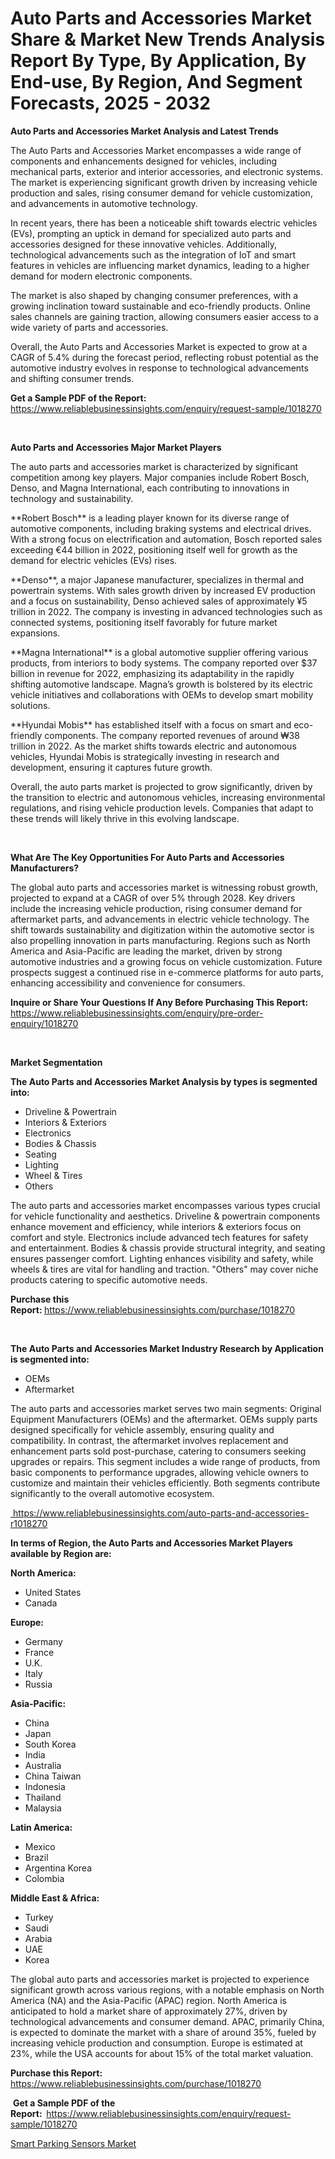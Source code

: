 <p><h1>Auto Parts and Accessories Market Share & Market New Trends Analysis Report By Type, By Application, By End-use, By Region, And Segment Forecasts, 2025 - 2032</h1></p><p><strong>Auto Parts and Accessories Market Analysis and Latest Trends</strong></p>
<p><p>The Auto Parts and Accessories Market encompasses a wide range of components and enhancements designed for vehicles, including mechanical parts, exterior and interior accessories, and electronic systems. The market is experiencing significant growth driven by increasing vehicle production and sales, rising consumer demand for vehicle customization, and advancements in automotive technology.</p><p>In recent years, there has been a noticeable shift towards electric vehicles (EVs), prompting an uptick in demand for specialized auto parts and accessories designed for these innovative vehicles. Additionally, technological advancements such as the integration of IoT and smart features in vehicles are influencing market dynamics, leading to a higher demand for modern electronic components.</p><p>The market is also shaped by changing consumer preferences, with a growing inclination toward sustainable and eco-friendly products. Online sales channels are gaining traction, allowing consumers easier access to a wide variety of parts and accessories.</p><p>Overall, the Auto Parts and Accessories Market is expected to grow at a CAGR of 5.4% during the forecast period, reflecting robust potential as the automotive industry evolves in response to technological advancements and shifting consumer trends.</p></p>
<p><strong>Get a Sample PDF of the Report:&nbsp;</strong> <a href="https://www.reliablebusinessinsights.com/enquiry/request-sample/1018270?utm_campaign=3453&utm_medium=2&utm_source=Github&utm_content=ia&utm_term=30032025&utm_id=auto-parts-and-accessories">https://www.reliablebusinessinsights.com/enquiry/request-sample/1018270</a></p>
<p>&nbsp;</p>
<p><strong>Auto Parts and Accessories Major Market Players</strong></p>
<p><p>The auto parts and accessories market is characterized by significant competition among key players. Major companies include Robert Bosch, Denso, and Magna International, each contributing to innovations in technology and sustainability.</p><p>**Robert Bosch** is a leading player known for its diverse range of automotive components, including braking systems and electrical drives. With a strong focus on electrification and automation, Bosch reported sales exceeding €44 billion in 2022, positioning itself well for growth as the demand for electric vehicles (EVs) rises.</p><p>**Denso**, a major Japanese manufacturer, specializes in thermal and powertrain systems. With sales growth driven by increased EV production and a focus on sustainability, Denso achieved sales of approximately ¥5 trillion in 2022. The company is investing in advanced technologies such as connected systems, positioning itself favorably for future market expansions.</p><p>**Magna International** is a global automotive supplier offering various products, from interiors to body systems. The company reported over $37 billion in revenue for 2022, emphasizing its adaptability in the rapidly shifting automotive landscape. Magna’s growth is bolstered by its electric vehicle initiatives and collaborations with OEMs to develop smart mobility solutions.</p><p>**Hyundai Mobis** has established itself with a focus on smart and eco-friendly components. The company reported revenues of around ₩38 trillion in 2022. As the market shifts towards electric and autonomous vehicles, Hyundai Mobis is strategically investing in research and development, ensuring it captures future growth.</p><p>Overall, the auto parts market is projected to grow significantly, driven by the transition to electric and autonomous vehicles, increasing environmental regulations, and rising vehicle production levels. Companies that adapt to these trends will likely thrive in this evolving landscape.</p></p>
<p>&nbsp;</p>
<p><strong>What Are The Key Opportunities For Auto Parts and Accessories Manufacturers?</strong></p>
<p><p>The global auto parts and accessories market is witnessing robust growth, projected to expand at a CAGR of over 5% through 2028. Key drivers include the increasing vehicle production, rising consumer demand for aftermarket parts, and advancements in electric vehicle technology. The shift towards sustainability and digitization within the automotive sector is also propelling innovation in parts manufacturing. Regions such as North America and Asia-Pacific are leading the market, driven by strong automotive industries and a growing focus on vehicle customization. Future prospects suggest a continued rise in e-commerce platforms for auto parts, enhancing accessibility and convenience for consumers.</p></p>
<p><strong>Inquire or Share Your Questions If Any Before Purchasing This Report:</strong> <a href="https://www.reliablebusinessinsights.com/enquiry/pre-order-enquiry/1018270?utm_campaign=3453&utm_medium=2&utm_source=Github&utm_content=ia&utm_term=30032025&utm_id=auto-parts-and-accessories">https://www.reliablebusinessinsights.com/enquiry/pre-order-enquiry/1018270</a></p>
<p>&nbsp;</p>
<p><strong>Market Segmentation</strong></p>
<p><strong>The Auto Parts and Accessories Market Analysis by types is segmented into:</strong></p>
<p><ul><li>Driveline & Powertrain</li><li>Interiors & Exteriors</li><li>Electronics</li><li>Bodies & Chassis</li><li>Seating</li><li>Lighting</li><li>Wheel & Tires</li><li>Others</li></ul></p>
<p><p>The auto parts and accessories market encompasses various types crucial for vehicle functionality and aesthetics. Driveline & powertrain components enhance movement and efficiency, while interiors & exteriors focus on comfort and style. Electronics include advanced tech features for safety and entertainment. Bodies & chassis provide structural integrity, and seating ensures passenger comfort. Lighting enhances visibility and safety, while wheels & tires are vital for handling and traction. "Others" may cover niche products catering to specific automotive needs.</p></p>
<p><strong>Purchase this Report:&nbsp;</strong><a href="https://www.reliablebusinessinsights.com/purchase/1018270?utm_campaign=3453&utm_medium=2&utm_source=Github&utm_content=ia&utm_term=30032025&utm_id=auto-parts-and-accessories">https://www.reliablebusinessinsights.com/purchase/1018270</a></p>
<p>&nbsp;</p>
<p><strong>The Auto Parts and Accessories Market Industry Research by Application is segmented into:</strong></p>
<p><ul><li>OEMs</li><li>Aftermarket</li></ul></p>
<p><p>The auto parts and accessories market serves two main segments: Original Equipment Manufacturers (OEMs) and the aftermarket. OEMs supply parts designed specifically for vehicle assembly, ensuring quality and compatibility. In contrast, the aftermarket involves replacement and enhancement parts sold post-purchase, catering to consumers seeking upgrades or repairs. This segment includes a wide range of products, from basic components to performance upgrades, allowing vehicle owners to customize and maintain their vehicles efficiently. Both segments contribute significantly to the overall automotive ecosystem.</p></p>
<p><a href="https://www.reliablebusinessinsights.com/auto-parts-and-accessories-r1018270?utm_campaign=3453&utm_medium=2&utm_source=Github&utm_content=ia&utm_term=30032025&utm_id=auto-parts-and-accessories">&nbsp;https://www.reliablebusinessinsights.com/auto-parts-and-accessories-r1018270</a></p>
<p><strong>In terms of Region, the Auto Parts and Accessories Market Players available by Region are:</strong></p>
<p>
    <p> <strong> North America: </strong>
        <ul>
            <li>United States</li>
            <li>Canada</li>
        </ul>
        </p> 
    <p> <strong> Europe: </strong>
        <ul>
            <li>Germany</li>
            <li>France</li>
            <li>U.K.</li>
            <li>Italy</li>
            <li>Russia</li>
        </ul>
        </p> 
    <p> <strong> Asia-Pacific: </strong>
        <ul>
            <li>China</li>
            <li>Japan</li>
            <li>South Korea</li>
            <li>India</li>
            <li>Australia</li>
            <li>China Taiwan</li>
            <li>Indonesia</li>
            <li>Thailand</li>
            <li>Malaysia</li>
        </ul>
        </p> 
    <p> <strong> Latin America: </strong>
        <ul>
            <li>Mexico</li>
            <li>Brazil</li>
            <li>Argentina Korea</li>
            <li>Colombia</li>
        </ul>
        </p> 
    <p> <strong> Middle East & Africa: </strong>
        <ul>
            <li>Turkey</li>
            <li>Saudi</li>
            <li>Arabia</li>
            <li>UAE</li>
            <li>Korea</li>
        </ul>
    </p>
    </p>
<p><p>The global auto parts and accessories market is projected to experience significant growth across various regions, with a notable emphasis on North America (NA) and the Asia-Pacific (APAC) region. North America is anticipated to hold a market share of approximately 27%, driven by technological advancements and consumer demand. APAC, primarily China, is expected to dominate the market with a share of around 35%, fueled by increasing vehicle production and consumption. Europe is estimated at 23%, while the USA accounts for about 15% of the total market valuation.</p></p>
<p><strong>Purchase this Report: </strong><a href="https://www.reliablebusinessinsights.com/purchase/1018270?utm_campaign=3453&utm_medium=2&utm_source=Github&utm_content=ia&utm_term=30032025&utm_id=auto-parts-and-accessories">https://www.reliablebusinessinsights.com/purchase/1018270</a></p>
<p>&nbsp;<strong>Get a Sample PDF of the Report:&nbsp;&nbsp;</strong><a href="https://www.reliablebusinessinsights.com/enquiry/request-sample/1018270?utm_campaign=3453&utm_medium=2&utm_source=Github&utm_content=ia&utm_term=30032025&utm_id=auto-parts-and-accessories">https://www.reliablebusinessinsights.com/enquiry/request-sample/1018270</a></p>
<p><strong></strong></p>
<p><p><a href="https://github.com/storcweithzg/Market-Research-Report-List-1/blob/main/smart-parking-sensors-market.md?utm_campaign=3453&utm_medium=2&utm_source=Github&utm_content=ia&utm_term=30032025&utm_id=auto-parts-and-accessories">Smart Parking Sensors Market</a></p></p>